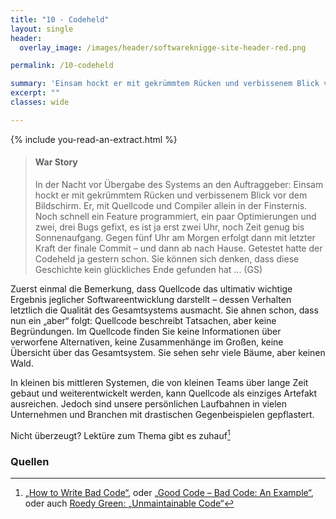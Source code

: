 ```yaml
---
title: "10 - Codeheld"
layout: single
header:
  overlay_image: /images/header/softwareknigge-site-header-red.png

permalink: /10-codeheld

summary: 'Einsam hockt er mit gekrümmtem Rücken und verbissenem Blick vor dem Bildschirm. Er, mit Quellcode und Compiler allein in der Finsternis...'
excerpt: ""
classes: wide

---
```

{% include you-read-an-extract.html %}


>#### War Story
> In der Nacht vor Übergabe des Systems an den Auftraggeber: Einsam hockt er mit gekrümmtem Rücken und verbissenem Blick vor dem Bildschirm. Er, mit Quellcode und Compiler allein in der Finsternis. Noch schnell ein Feature programmiert, ein paar  Optimierungen und zwei, drei Bugs gefixt, es ist ja erst zwei Uhr, noch Zeit genug bis Sonnenaufgang.
Gegen fünf Uhr am Morgen erfolgt dann mit letzter Kraft der finale Commit – und dann ab nach Hause. Getestet hatte der Codeheld ja gestern schon.
>Sie können sich denken, dass diese Geschichte kein glückliches Ende gefunden hat ... (GS)


Zuerst einmal die Bemerkung, dass Quellcode das ultimativ wichtige Ergebnis
jeglicher Softwareentwicklung darstellt – dessen Verhalten letztlich die Qualität des Gesamtsystems ausmacht. Sie ahnen schon, dass nun ein „aber“ folgt: Quellcode beschreibt Tatsachen, aber keine Begründungen. Im Quellcode finden Sie keine Informationen über verworfene Alternativen, keine Zusammenhänge im Großen, keine Übersicht über das Gesamtsystem. Sie sehen sehr viele Bäume, aber keinen Wald.

In kleinen bis mittleren Systemen, die von kleinen Teams über lange Zeit gebaut und weiterentwickelt werden, kann Quellcode als einziges Artefakt ausreichen. Jedoch
sind unsere persönlichen Laufbahnen in vielen Unternehmen und Branchen mit drastischen Gegenbeispielen gepflastert.

Nicht überzeugt? Lektüre zum Thema gibt es zuhauf[^bad-code]

[^bad-code]: [„How to Write Bad Code“](http://www.exmsft.com/~hanss/badcode.htm), oder [„Good Code – Bad Code: An Example“](http://www.programming4scientists.com/2008/09/26/good-code-bad-code-an-example/), oder auch [Roedy Green: „Unmaintainable Code“](http://mindprod.com/jgloss/unmain.html)


### Quellen
